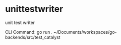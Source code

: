 # unittestwriter
unit test writer

CLI Command:
go run .  ~/Documents/workspaces/go-backends/src/test_catalyst